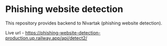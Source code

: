 # Phishing website detection

This repository provides backend to Nivartak (phishing website detection).

Live url - https://phishing-website-detection-production.up.railway.app/api/detect2/
